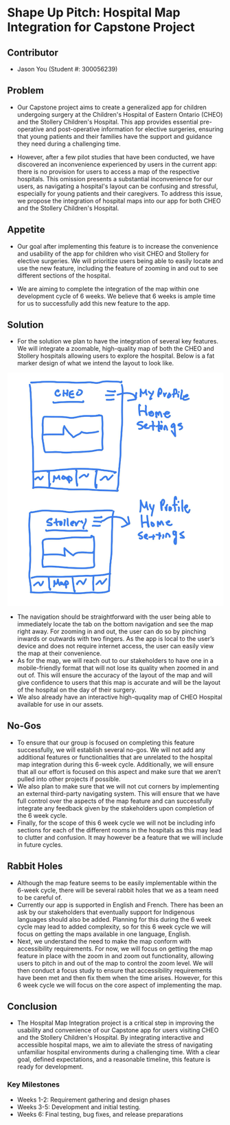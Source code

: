 # Shape Up Pitch: Hospital Map Integration for Capstone Project
## Contributor
- Jason You (Student #: 300056239)

## Problem
- Our Capstone project aims to create a generalized app for children undergoing surgery at the Children's Hospital of Eastern Ontario (CHEO) and the Stollery Children's Hospital. This app provides essential pre-operative and post-operative information for elective surgeries, ensuring that young patients and their families have the support and guidance they need during a challenging time.

- However, after a few pilot studies that have been conducted, we have discovered an inconvenience experienced by users in the current app: there is no provision for users to access a map of the respective hospitals. This omission presents a substantial inconvenience for our users, as navigating a hospital's layout can be confusing and stressful, especially for young patients and their caregivers. To address this issue, we propose the integration of hospital maps into our app for both CHEO and the Stollery Children's Hospital.

## Appetite
- Our goal after implementing this feature is to increase the convenience and usability of the app for children who visit CHEO and Stollery for elective surgeries. We will prioritize users being able to easily locate and use the new feature, including the feature of zooming in and out to see different sections of the hospital.

- We are aiming to complete the integration of the map within one development cycle of 6 weeks. We believe that 6 weeks is ample time for us to successfully add this new feature to the app.

## Solution
- For the solution we plan to have the integration of several key features. We will integrate a zoomable, high-quality map of both the CHEO and Stollery hospitals allowing users to explore the hospital. Below is a fat marker design of what we intend the layout to look like.

![Fat Marker Design](./assets/hospital_fat_marker.png)
- The navigation should be straightforward with the user being able to immediately locate the tab on the bottom navigation and see the map right away. For zooming in and out, the user can do so by pinching inwards or outwards with two fingers. As the app is local to the user’s device and does not require internet access, the user can easily view the map at their convenience. 
- As for the map, we will reach out to our stakeholders to have one in a mobile-friendly format that will not lose its quality when zoomed in and out of. This will ensure the accuracy of the layout of the map and will give confidence to users that this map is accurate and will be the layout of the hospital on the day of their surgery.
- We also already have an interactive high-quqality map of CHEO Hospital available for use in our assets. 


## No-Gos
- To ensure that our group is focused on completing this feature successfully, we will establish several no-gos. We will not add any additional features or functionalities that are unrelated to the hospital map integration during this 6-week cycle. Additionally, we will ensure that all our effort is focused on this aspect and make sure that we aren’t pulled into other projects if possible. 
- We also plan to make sure that we will not cut corners by implementing an external third-party navigating system. This will ensure that we have full control over the aspects of the map feature and can successfully integrate any feedback given by the stakeholders upon completion of the 6 week cycle.
- Finally, for the scope of this 6 week cycle we will not be including info sections for each of the different rooms in the hospitals as this may lead to clutter and confusion. It may however be a feature that we will include in future cycles. 

## Rabbit Holes
- Although the map feature seems to be easily implementable within the 6-week cycle, there will be several rabbit holes that we as a team need to be careful of. 
- Currently our app is supported in English and French. There has been an ask by our stakeholders that eventually support for Indigenous languages should also be added. Planning for this during the 6 week cycle may lead to added complexity, so for this 6 week cycle we will focus on getting the maps available in one language, English.
- Next, we understand the need to make the map conform with accessibility requirements. For now, we will focus on getting the map feature in place with the zoom in and zoom out functionality, allowing users to pitch in and out of the map to control the zoom level. We will then conduct a focus study to ensure that accessibility requirements have been met and then fix them when the time arises. However, for this 6 week cycle we will focus on the core aspect of implementing the map. 

## Conclusion
- The Hospital Map Integration project is a critical step in improving the usability and convenience of our Capstone app for users visiting CHEO and the Stollery Children's Hospital. By integrating interactive and accessible hospital maps, we aim to alleviate the stress of navigating unfamiliar hospital environments during a challenging time. With a clear goal, defined expectations, and a reasonable timeline, this feature is ready for development.

### Key Milestones
- Weeks 1-2: Requirement gathering and design phases
- Weeks 3-5: Development and initial testing.
- Weeks 6: Final testing, bug fixes, and release preparations

